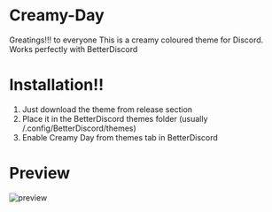 # Creamy-Day
Greatings!!! to everyone
This is a creamy coloured theme for Discord.
Works perfectly with BetterDiscord
# Installation!!
1. Just download the theme from release section
2. Place it in the BetterDiscord themes folder
(usually /.config/BetterDiscord/themes)
3. Enable Creamy Day from themes tab in BetterDiscord
# Preview
![preview](https://github.com/developer-vivek/Creamy-Day/assets/85994908/d692b914-bb9e-42f8-8af4-a22fe6d0107e)

